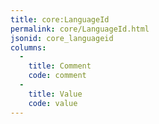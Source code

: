 ```yaml
---
title: core:LanguageId
permalink: core/LanguageId.html
jsonid: core_languageid
columns:
  - 
    title: Comment
    code: comment
  - 
    title: Value
    code: value
---
```

